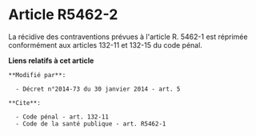 # Article R5462-2

La récidive des contraventions prévues à l'article R. 5462-1 est réprimée conformément aux articles 132-11 et 132-15 du code
pénal.

**Liens relatifs à cet article**

	**Modifié par**:

	  - Décret n°2014-73 du 30 janvier 2014 - art. 5

	**Cite**:

	  - Code pénal - art. 132-11
	  - Code de la santé publique - art. R5462-1
